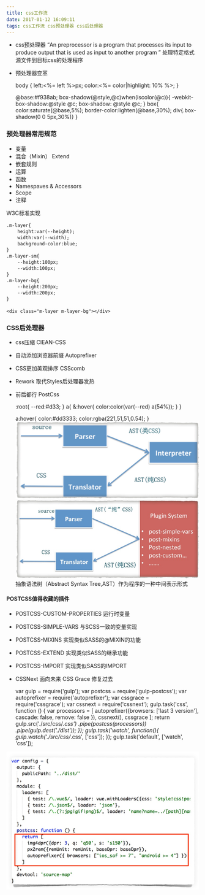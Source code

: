 ```yaml
---
title: css工作流
date: 2017-01-12 16:09:11
tags: css工作流 css预处理器 css后处理器
---
```


* css预处理器
“An preprocessor is a program that processes its input to produce output that is used as input to another program ”
处理特定格式源文件到目标css的处理程序

* 预处理器变革


    body {
        left:<%= left  %>px;
        color:<%= color|highlight: 10% %>;
    }
    
    @base:#f938ab;
    box-shadow(@style,@c)when(iscolor(@c)){
        -webkit-box-shadow:@style @c;
        box-shadow:       @style @c;
    }
    box{
        color:saturate(@base,5%);
        border-color:lighten(@base,30%);
        div{.box-shadow(0 0 5px,30%)}
    }
<!--more-->
### 预处理器常用规范
* 变量
* 混合（Mixin） Extend
* 嵌套规则
* 运算
* 函数
* Namespaves & Accessors
* Scope
* 注释

W3C标准实现

    .m-layer{
        height:var(--height);
        width:var(--width);
        background-color:blue;
    }
    .m-layer-sm{
        --height:100px;
        --width:100px;
    }
    .m-layer-bg{
        --height:200px;
        --width:200px;
    }
    
    <div class="m-layer m-layer-bg"></div>
    
### CSS后处理器
* css压缩 ClEAN-CSS
* 自动添加浏览器前缀 Autoprefixer
* CSS更加美观排序 CSScomb
* Rework 取代Styles后处理器发热
* 前后都行 PostCss


    :root{
        --red:#d33;
    }
    a{
        &:hover{
            color:color(var(--red) a(54%));
        }
    }
    
    a:hover{
        color:#dd3333;
        color:rgba(221,51,51,0.54);
    }
![](/images/170331-2.png)
![](/images/170331-1.png)
抽象语法树（Abstract Syntax Tree,AST）作为程序的一种中间表示形式
   
#### POSTCSS值得收藏的插件
* POSTCSS-CUSTOM-PROPERTIES 运行时变量
* POSTCSS-SIMPLE-VARS 与SCSS一致的变量实现
* POSTCSS-MIXINS 实现类似SASS的@MIXIN的功能
* POSTCSS-EXTEND 实现类似SASS的继承功能
* POSTCSS-IMPORT 实现类似SASS的IMPORT
* CSSNext 面向未来  CSS Grace 修复过去


    var gulp = require('gulp');
    var postcss = require('gulp-postcss');
    var autoprefixer = require('autoprefixer');
    var cssgrace  = require('cssgrace');
    var cssnext  = require('cssnext');
    gulp.task('css', function () {
      var processors = [
        autoprefixer({browsers: ['last 3 version'],
          cascade: false,
          remove: false
        }),
        cssnext(),
        cssgrace
      ];
      return gulp.src('./src/css/*.css')
        .pipe(postcss(processors))
        .pipe(gulp.dest('./dist'));
    });
    gulp.task('watch', function(){
      gulp.watch('./src/css/*.css', ['css']);
    });
    gulp.task('default', ['watch', 'css']);
    
![](/images/170331-3.png)